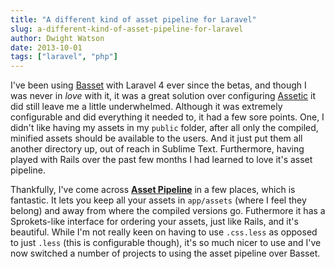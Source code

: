 ```yaml
---
title: "A different kind of asset pipeline for Laravel"
slug: a-different-kind-of-asset-pipeline-for-laravel
author: Dwight Watson
date: 2013-10-01
tags: ["laravel", "php"]
---
```


I've been using [Basset](https://github.com/jasonlewis/basset) with Laravel 4 ever since the betas, and though I was never in _love_ with it, it was a great solution over configuring [Assetic](https://github.com/kriswallsmith/assetic) it did still leave me a little underwhelmed. Although it was extremely configurable and did everything it needed to, it had a few sore points. One, I didn't like having my assets in my `public` folder, after all only the compiled, minified assets should be available to the users. And it just put them all another directory up, out of reach in Sublime Text. Furthermore, having played with Rails over the past few months I had learned to love it's asset pipeline.

Thankfully, I've come across **[Asset Pipeline](https://github.com/CodeSleeve/asset-pipeline)** in a few places, which is fantastic. It lets you keep all your assets in `app/assets` (where I feel they belong) and away from where the compiled versions go. Futhermore it has a Sprokets-like interface for ordering your assets, just like Rails, and it's beautiful. While I'm not really keen on having to use `.css.less` as opposed to just `.less` (this is configurable though), it's so much nicer to use and I've now switched a number of projects to using the asset pipeline over Basset.
